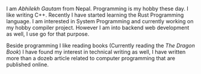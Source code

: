 
I am *Abhilekh Gautam* from Nepal.
Programming is my hobby these day. I like writing C++. Recently I have
started learning the Rust Programming language. I am interested in System Programming
and currently working on my hobby compiler project. However I am into backend web development as well, I use go for that purpose.

Beside programming I like reading books (Currently reading the *The Dragon Book*) I have found my interest in technical writing as well, 
I have written more than
a dozeb article related to computer programming that are published online.

<!---
Abhilekhgautam/Abhilekhgautam is a ✨ special ✨ repository because its `README.md` (this file) appears on your GitHub profile.
You can click the Preview link to take a look at your changes.
--->
